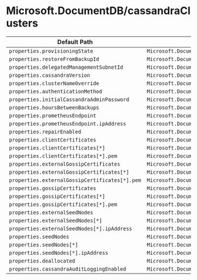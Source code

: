 # Microsoft.DocumentDB/cassandraClusters

| Default Path | Alias |
|---|---|
| `properties.provisioningState` | `Microsoft.DocumentDB/cassandraClusters/provisioningState` |
| `properties.restoreFromBackupId` | `Microsoft.DocumentDB/cassandraClusters/restoreFromBackupId` |
| `properties.delegatedManagementSubnetId` | `Microsoft.DocumentDB/cassandraClusters/delegatedManagementSubnetId` |
| `properties.cassandraVersion` | `Microsoft.DocumentDB/cassandraClusters/cassandraVersion` |
| `properties.clusterNameOverride` | `Microsoft.DocumentDB/cassandraClusters/clusterNameOverride` |
| `properties.authenticationMethod` | `Microsoft.DocumentDB/cassandraClusters/authenticationMethod` |
| `properties.initialCassandraAdminPassword` | `Microsoft.DocumentDB/cassandraClusters/initialCassandraAdminPassword` |
| `properties.hoursBetweenBackups` | `Microsoft.DocumentDB/cassandraClusters/hoursBetweenBackups` |
| `properties.prometheusEndpoint` | `Microsoft.DocumentDB/cassandraClusters/prometheusEndpoint` |
| `properties.prometheusEndpoint.ipAddress` | `Microsoft.DocumentDB/cassandraClusters/prometheusEndpoint.ipAddress` |
| `properties.repairEnabled` | `Microsoft.DocumentDB/cassandraClusters/repairEnabled` |
| `properties.clientCertificates` | `Microsoft.DocumentDB/cassandraClusters/clientCertificates` |
| `properties.clientCertificates[*]` | `Microsoft.DocumentDB/cassandraClusters/clientCertificates[*]` |
| `properties.clientCertificates[*].pem` | `Microsoft.DocumentDB/cassandraClusters/clientCertificates[*].pem` |
| `properties.externalGossipCertificates` | `Microsoft.DocumentDB/cassandraClusters/externalGossipCertificates` |
| `properties.externalGossipCertificates[*]` | `Microsoft.DocumentDB/cassandraClusters/externalGossipCertificates[*]` |
| `properties.externalGossipCertificates[*].pem` | `Microsoft.DocumentDB/cassandraClusters/externalGossipCertificates[*].pem` |
| `properties.gossipCertificates` | `Microsoft.DocumentDB/cassandraClusters/gossipCertificates` |
| `properties.gossipCertificates[*]` | `Microsoft.DocumentDB/cassandraClusters/gossipCertificates[*]` |
| `properties.gossipCertificates[*].pem` | `Microsoft.DocumentDB/cassandraClusters/gossipCertificates[*].pem` |
| `properties.externalSeedNodes` | `Microsoft.DocumentDB/cassandraClusters/externalSeedNodes` |
| `properties.externalSeedNodes[*]` | `Microsoft.DocumentDB/cassandraClusters/externalSeedNodes[*]` |
| `properties.externalSeedNodes[*].ipAddress` | `Microsoft.DocumentDB/cassandraClusters/externalSeedNodes[*].ipAddress` |
| `properties.seedNodes` | `Microsoft.DocumentDB/cassandraClusters/seedNodes` |
| `properties.seedNodes[*]` | `Microsoft.DocumentDB/cassandraClusters/seedNodes[*]` |
| `properties.seedNodes[*].ipAddress` | `Microsoft.DocumentDB/cassandraClusters/seedNodes[*].ipAddress` |
| `properties.deallocated` | `Microsoft.DocumentDB/cassandraClusters/deallocated` |
| `properties.cassandraAuditLoggingEnabled` | `Microsoft.DocumentDB/cassandraClusters/cassandraAuditLoggingEnabled` |

